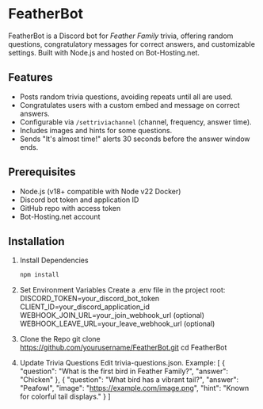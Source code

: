 # FeatherBot

FeatherBot is a Discord bot for *Feather Family* trivia, offering random questions, congratulatory messages for correct answers, and customizable settings. Built with Node.js and hosted on Bot-Hosting.net.

## Features
- Posts random trivia questions, avoiding repeats until all are used.
- Congratulates users with a custom embed and message on correct answers.
- Configurable via `/settriviachannel` (channel, frequency, answer time).
- Includes images and hints for some questions.
- Sends "It's almost time!" alerts 30 seconds before the answer window ends.

## Prerequisites
- Node.js (v18+ compatible with Node v22 Docker)
- Discord bot token and application ID
- GitHub repo with access token
- Bot-Hosting.net account

## Installation

1. Install Dependencies
   ```bash
   npm install

2. Set Environment Variables
Create a .env file in the project root:
DISCORD_TOKEN=your_discord_bot_token
CLIENT_ID=your_discord_application_id
WEBHOOK_JOIN_URL=your_join_webhook_url (optional)
WEBHOOK_LEAVE_URL=your_leave_webhook_url (optional)

3. Clone the Repo
git clone https://github.com/yourusername/FeatherBot.git
cd FeatherBot

4. Update Trivia Questions
Edit trivia-questions.json. Example:
[
  {
    "question": "What is the first bird in Feather Family?",
    "answer": "Chicken"
  },
  {
    "question": "What bird has a vibrant tail?",
    "answer": "Peafowl",
    "image": "https://example.com/image.png",
    "hint": "Known for colorful tail displays."
  }
]

